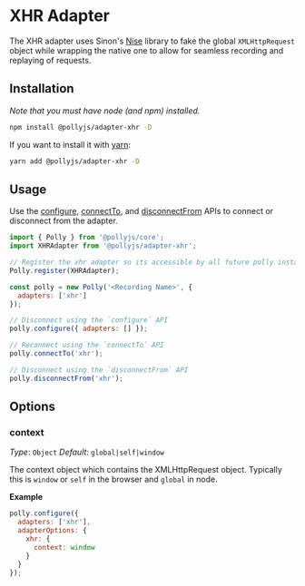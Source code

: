 # XHR Adapter

The XHR adapter uses Sinon's [Nise](https://github.com/sinonjs/nise) library
to fake the global `XMLHttpRequest` object while wrapping the native one to allow
for seamless recording and replaying of requests.

## Installation

_Note that you must have node (and npm) installed._

```bash
npm install @pollyjs/adapter-xhr -D
```

If you want to install it with [yarn](https://yarnpkg.com):

```bash
yarn add @pollyjs/adapter-xhr -D
```

## Usage

Use the [configure](api#configure), [connectTo](api#connectto), and
[disconnectFrom](api#disconnectfrom) APIs to connect or disconnect from the
adapter.

```js
import { Polly } from '@pollyjs/core';
import XHRAdapter from '@pollyjs/adapter-xhr';

// Register the xhr adapter so its accessible by all future polly instances
Polly.register(XHRAdapter);

const polly = new Polly('<Recording Name>', {
  adapters: ['xhr']
});

// Disconnect using the `configure` API
polly.configure({ adapters: [] });

// Reconnect using the `connectTo` API
polly.connectTo('xhr');

// Disconnect using the `disconnectFrom` API
polly.disconnectFrom('xhr');
```

## Options

### context

_Type_: `Object`
_Default_: `global|self|window`

The context object which contains the XMLHttpRequest object. Typically this is `window` or `self` in the browser and `global` in node.

**Example**

```js
polly.configure({
  adapters: ['xhr'],
  adapterOptions: {
    xhr: {
      context: window
    }
  }
});
```
